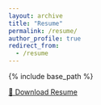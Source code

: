 ```yaml
---
layout: archive
title: "Resume"
permalink: /resume/
author_profile: true
redirect_from:
  - /resume
---
```


{% include base_path %}


[📂 Download Resume](https://charzharr.github.io/files/resume_2401.pdf)
